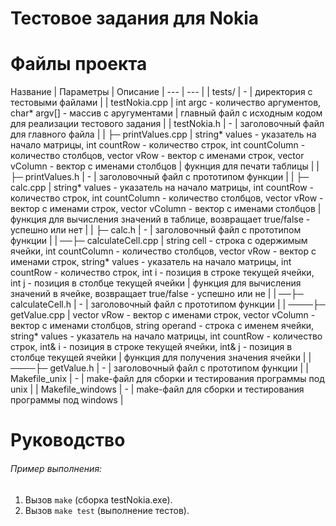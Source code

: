 # Тестовое задания для Nokia

# Файлы проекта
Название | Параметры | Описание
| --- | --- |
| tests/ | - | директория с тестовыми файлами |
| testNokia.cpp | int argc - количество аргументов, char* argv[] - массив с аругументами | главный файл с исходным кодом для реализации тестового задания |
| testNokia.h | - | заголовочный файл для главного файла |
| ├─ printValues.cpp | string* values - указатель на начало матрицы, int countRow - количество строк, int countColumn - количество столбцов, vector<string> vRow - вектор с именами строк, vector<string> vColumn - вектор с именами столбцов | фукнция для печати таблицы |
| ├─ printValues.h | - | заголовочный файл с прототипом функции |
| ├─ calc.cpp | string* values - указатель на начало матрицы, int countRow - количество строк, int countColumn - количество столбцов, vector<string> vRow - вектор с именами строк, vector<string> vColumn - вектор с именами столбцов | функция для вычисления значений в таблице, возвращает true/false - успешно или нет |
| ├─ calc.h | - | заголовочный файл с прототипом функции |
| ──├─ calculateCell.cpp | string cell - строка с одержимым ячейки, int countColumn - количество столбцов, vector<string> vRow - вектор с именами строк, string* values - указатель на начало матрицы, int countRow - количество строк, int i - позиция в строке текущей ячейки, int j - позиция в столбце текущей ячейки | функция для вычисления значений в ячейке, возвращает true/false - успешно или не |
| ──├─ calculateCell.h | - | заголовочный файл с прототипом функции |
| ────├─ getValue.cpp | vector<string> vRow - вектор с именами строк, vector<string> vColumn - вектор с именами столбцов, string operand - строка с именем ячейки, string* values - указатель на начало матрицы, int countRow - количество строк, int& i - позиция в строке текущей ячейки, int& j - позиция в столбце текущей ячейки | функция для получения значения ячейки |
| ────├─ getValue.h | - | заголовочный файл с прототипом функции |
| Makefile_unix | - | make-файл для сборки и тестирования программы под unix |
| Makefile_windows | - | make-файл для сборки и тестирования программы под windows |

# Руководство
###### Пример выполнения:
1. Вызов `make` (сборка testNokia.exe).
2. Вызов `make test` (выполнение тестов).
